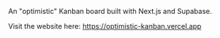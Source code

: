 An "optimistic" Kanban board built with Next.js and Supabase.

Visit the website here: <https://optimistic-kanban.vercel.app>
